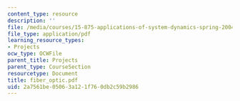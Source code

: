 ```yaml
---
content_type: resource
description: ''
file: /media/courses/15-875-applications-of-system-dynamics-spring-2004/2a7561be05063a121f760db2c59b2986_fiber_optic.pdf
file_type: application/pdf
learning_resource_types:
- Projects
ocw_type: OCWFile
parent_title: Projects
parent_type: CourseSection
resourcetype: Document
title: fiber_optic.pdf
uid: 2a7561be-0506-3a12-1f76-0db2c59b2986
---
```

